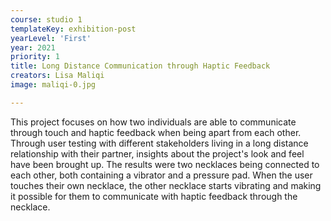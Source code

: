 ```yaml
---
course: studio 1
templateKey: exhibition-post
yearLevel: 'First'
year: 2021
priority: 1
title: Long Distance Communication through Haptic Feedback
creators: Lisa Maliqi
image: maliqi-0.jpg

---
```


This project focuses on how two individuals are able to communicate through touch and haptic feedback when being apart from each other. Through user testing with different stakeholders living in a long distance relationship with their partner, insights about the project's look and feel have been brought up. The results were two necklaces being connected to each other, both containing a vibrator and a pressure pad. When the user touches their own necklace, the other necklace starts vibrating and making it possible for them to communicate with haptic feedback through the necklace.
